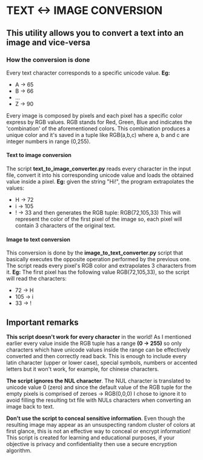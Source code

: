 # TEXT <-> IMAGE CONVERSION
## This utility allows you to convert a text into an image and vice-versa

### How the conversion is done
Every text character corresponds to a specific unicode value.
**Eg:**
- A -> 65
- B -> 66
- ...
- Z -> 90

Every image is composed by pixels and each pixel has a specific color express by RGB values.
RGB stands for Red, Green, Blue and indicates the 'combination' of the aforementioned colors.
This combination produces a unique color and it's saved in a tuple like RGB(a,b,c) where a, b and c
are integer numbers in range (0,255).

#### Text to image conversion
The script **text_to_image_converter.py** reads every character in the input file, convert it
into his corresponding unicode value and loads the obtained value inside a pixel.
**Eg:**
given the string "Hi!", the program extrapolates the values:
- H -> 72
- i -> 105
- ! -> 33
and then generates the RGB tuple: RGB(72,105,33)
This will represent the color of the first pixel of the image so, each pixel will contain 3 characters
of the original text.

#### Image to text conversion
This conversion is done by the **image_to_text_converter.py** script that basically executes the 
opposite operation performed by the previous one.
The script reads every pixel's RGB color and extrapolates 3 characters from it.
**Eg:**
The first pixel has the following value RGB(72,105,33), so the script will read the characters:
- 72  -> H
- 105 -> i
- 33  -> !

## Important remarks
**This script doesn't work for every character** in the world!
As I mentioned earlier every value inside the RGB tuple has a range **(0 -> 255)** so only characters which
have unicode values inside the range can be effectively converted and then correctly read back.
This is enough to include every latin character (upper or lower case), special symbols, numbers or 
accented letters but it won't work, for example, for chinese characters.

**The script ignores the NUL character**.
The NUL character is translated to unicode value 0 (zero) and since the default value of the RGB tuple for the empty pixels is
comprised of zeroes -> RGB(0,0,0) I chose to ignore it to avoid filling the resulting txt file with NULs characters when
converting an image back to text.

**Don't use the script to conceal sensitive information**.
Even though the resulting image may appear as an unsuspecting random cluster of colors at first glance, this is not an effective way to 
conceal or encrypt information!
This script is created for learning and educational purposes, if your objective is privacy and confidentiality then use a secure
encryption algorithm.